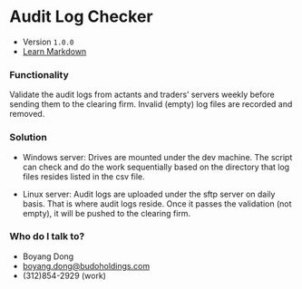 # Audit Log Checker 
* Version `1.0.0`
* [Learn Markdown](https://bitbucket.org/tutorials/markdowndemo)

### Functionality ###

Validate the audit logs from actants and traders’ servers weekly before sending them to the clearing firm. Invalid (empty) log files are recorded and removed. 

### Solution ###
* Windows server: 
Drives are mounted under the dev machine. The script can check and do the work sequentially based on the directory that log files resides listed in the csv file. 

* Linux server: 
Audit logs are uploaded under the sftp server on daily basis. That is where audit logs reside. Once it passes the validation (not empty), it will be pushed to the clearing firm. 

### Who do I talk to? ###
* Boyang Dong
* boyang.dong@budoholdings.com
* (312)854-2929 (work)